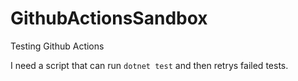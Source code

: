 # GithubActionsSandbox

Testing Github Actions

I need a script that can run `dotnet test` and then retrys failed tests.
